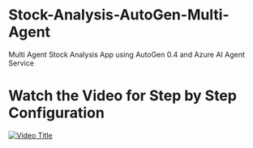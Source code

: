 # Stock-Analysis-AutoGen-Multi-Agent
Multi Agent Stock Analysis App using AutoGen 0.4 and Azure AI Agent Service

# Watch the Video for Step by Step Configuration

[![Video Title](https://img.youtube.com/vi/eUZOyMQSU_Q/0.jpg)](https://www.youtube.com/watch?v=eUZOyMQSU_Q)
